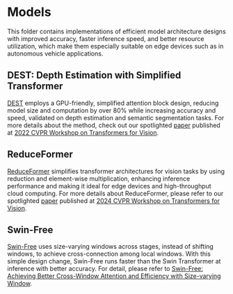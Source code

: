 # Models
This folder contains implementations of efficient model architecture designs with improved accuracy, faster inference speed, and better resource utilization, which make them especially suitable on edge devices such as in autonomous vehicle applications.

## DEST: Depth Estimation with Simplified Transformer
[DEST](./DEST/) employs a GPU-friendly, simplified attention block design, reducing model size and computation by over 80% while increasing accuracy and speed, validated on depth estimation and semantic segmentation tasks. 
For more details about the method, check out our spotlighted [paper](https://arxiv.org/abs/2204.13791) published at [2022 CVPR Workshop on Transformers for Vision](https://sites.google.com/view/t4v-cvpr22/home?authuser=0). 

## ReduceFormer
[ReduceFormer](./ReduceFormer/) simplifies transformer architectures for vision tasks by using reduction and element-wise multiplication, enhancing inference performance and making it ideal for edge devices and high-throughput cloud computing.
For more details about ReduceFormer, please refer to our spotlighted [paper](https://arxiv.org/abs/2406.07488) published at [2024 CVPR Workshop on Transformers for Vision](https://sites.google.com/view/t4v-cvpr24).

## Swin-Free
[Swin-Free](./SwinFree/) uses size-varying windows across stages, instead of shifting windows, to achieve cross-connection among local windows. With this simple design change, Swin-Free runs faster than the Swin Transformer at inference with better accuracy. For detail, please refer to [Swin-Free: Achieving Better Cross-Window Attention and Efficiency with Size-varying Window](https://arxiv.org/abs/2306.13776).
